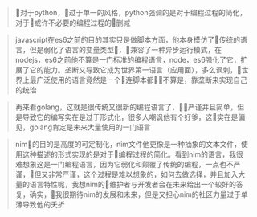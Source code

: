 > 对于python，过于单一的风格，python强调的是对于编程过程的简化，对于或许不必要的编程过程的删减
 
 > javascript在es6之前的目的其实只是做脚本方面，他本身模仿了传统的语言，但是弱化了语言的变量类型，兼容了一种异步运行模式，在nodejs，es6之前他不算是一门标准的编程语言，node，es6强化了它，扩展了它的能力。垄断又导致它成为世界第一语言（应用面），多么讽刺，世界上最广泛使用的语言竟然是一个连脚本都不算是，靠垄断来实现自己的统治

 > 再来看golang，这就是很传统又很新的编程语言了，严谨并且简单，但是导致它的编写实在是过于形式化，很多人嘲讽他有个好爹，这实在是偏见，golang肯定是未来大量使用的一门语言

> nim的目的是高度的可定制化，nim文件他更像是一种抽象的文本文件，使用这种描述的形式实现的是对于编程过程的简化。看到nim的语言，我很难想象这是一门编程语言，因为它弱化和颠覆了传统的编程，一点也不严谨，但又非常严谨，这个过程是难以想象的，如何去做选择，并且加入大量的语言特性呢，我想nim的维护者与开发者会在未来给出一个较好的答复，确实，我很期待nim的发展和未来，但是又担心nim的社区力量过于单薄导致他的夭折